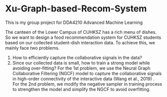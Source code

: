 # Xu-Graph-based-Recom-System
This is my group project for DDA4210 Advanced Machine Learning

<p>

The canteen of the Lower Campus of CUHKSZ has a rich menu of dishes. So we want to design
a food recommendation system for CUHKSZ students based on our collected student-dish interaction
data.
To achieve this, we mainly face two problems.
1. How to efficiently capture the collaborative signals in the data?
2. Since our collected data is small, how to train a strong model while avoiding over-fitting?
For the 1st problem, we use the Neural Graph Collaborative Filtering (NGCF) model to capture
the collaborative signals in high-order connectivity of the interactive data (Wang et al., 2019) .
For the 2nd problem, we modify the negative sampler in training process to strengthen the model
and simplify the NGCF to avoid overfitting.
